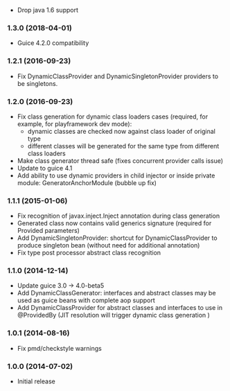 * Drop java 1.6 support

### 1.3.0 (2018-04-01)
* Guice 4.2.0 compatibility 

### 1.2.1 (2016-09-23)
* Fix DynamicClassProvider and DynamicSingletonProvider providers to be singletons.

### 1.2.0 (2016-09-23)
* Fix class generation for dynamic class loaders cases (required, for example, for playframework dev mode):
    - dynamic classes are checked now against class loader of original type
    - different classes will be generated for the same type from different class loaders
* Make class generator thread safe (fixes concurrent provider calls issue) 
* Update to guice 4.1
* Add ability to use dynamic providers in child injector or inside private module: GeneratorAnchorModule (bubble up fix)

### 1.1.1 (2015-01-06)
* Fix recognition of javax.inject.Inject annotation during class generation
* Generated class now contains valid generics signature (required for Provided parameters)
* Add DynamicSingletonProvider: shortcut for DynamicClassProvider to produce singleton bean (without need for additional annotation)
* Fix type post processor abstract class recognition

### 1.1.0 (2014-12-14)
* Update guice 3.0 -> 4.0-beta5
* Add DynamicClassGenerator: interfaces and abstract classes may be used as guice beans with complete aop support
* Add DynamicClassProvider for abstract classes and interfaces to use in @ProvidedBy (JIT resolution will trigger dynamic class generation )

### 1.0.1 (2014-08-16)
* Fix pmd/checkstyle warnings

### 1.0.0 (2014-07-02)
* Initial release